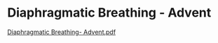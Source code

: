 # Diaphragmatic Breathing - Advent

[Diaphragmatic Breathing- Advent.pdf](Diaphragmatic%20Breathing%20-%20Advent%2054a90566a5bc4f7c95e37aba1c5afc33/Diaphragmatic_Breathing-_Advent.pdf)